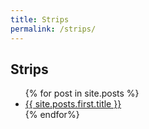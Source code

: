 ```yaml
---
title: Strips
permalink: /strips/
---
```

<h2>Strips</h2>
<ul>
{% for post in site.posts %}
<li><a href="{{ site.posts.first.url | prepend: site.baseurl }}">{{ site.posts.first.title }}</a></li>
{% endfor%}
</ul>
